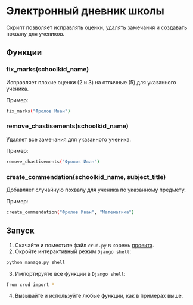 # Электронный дневник школы

Скрипт позволяет исправлять оценки, удалять замечания и создавать похвалу для учеников.

## Функции

### fix_marks(schoolkid_name)
Исправляет плохие оценки (2 и 3) на отличные (5) для указанного ученика.

Пример:
```bash
fix_marks("Фролов Иван")
```
### remove_chastisements(schoolkid_name)
Удаляет все замечания для указанного ученика.

Пример:
```bash
remove_chastisements("Фролов Иван")
```

### create_commendation(schoolkid_name, subject_title)
Добавляет случайную похвалу для ученика по указанному предмету.

Пример:
```bash
create_commendation("Фролов Иван", "Математика")
```

## Запуск
1. Скачайте и поместите файл `crud.py` в корень [проекта](https://github.com/devmanorg/e-diary).  
2. Окройте интерактивный режим `Django shell`:
```bash
python manage.py shell
```
3. Импортируйте все функции в `Django shell`:
```bash
from crud import *
```
4. Вызывайте и используйте любые функции, как в примерах выше.
